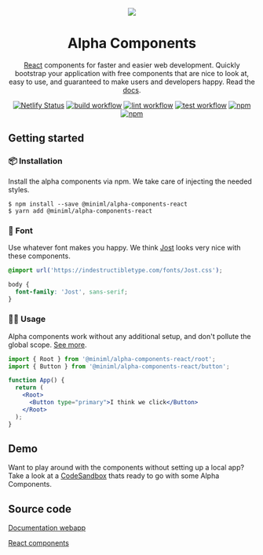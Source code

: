<p align="center">
  <a href="https://alphacomponents.dev">
    <img src="https://alphacomponents.dev/assets/logo-150.svg">
  </a>
</p>

<div align="center">

<h1 align="center">Alpha Components</h1>

[React](https://reactjs.org) components for faster and easier web development. Quickly bootstrap your application with free components that are nice to look at, easy to use, and guaranteed to make users and developers happy. Read the [docs](https://alphacomponents.dev).

[![Netlify Status](https://api.netlify.com/api/v1/badges/cf2bf000-673e-49eb-849b-ae59cad8d309/deploy-status)](https://app.netlify.com/sites/alpha-components/deploys)
[![build workflow](https://github.com/areknow/alpha-components/actions/workflows/build.yml/badge.svg)](https://github.com/areknow/alpha-components/actions/workflows/build.yml)
[![lint workflow](https://github.com/areknow/alpha-components/actions/workflows/lint.yml/badge.svg)](https://github.com/areknow/alpha-components/actions/workflows/lint.yml)
[![test workflow](https://github.com/areknow/alpha-components/actions/workflows/test.yml/badge.svg)](https://github.com/areknow/alpha-components/actions/workflows/test.yml)
[![npm](https://img.shields.io/npm/dw/@miniml/alpha-components-react)](https://www.npmjs.com/package/@miniml/alpha-components-react)
[![npm](https://img.shields.io/npm/v/@miniml/alpha-components-react)](https://www.npmjs.com/package/@miniml/alpha-components-react)

</div>

## Getting started

### 📦 Installation

Install the alpha components via npm. We take care of injecting the needed styles.

```shell
$ npm install --save @miniml/alpha-components-react
$ yarn add @miniml/alpha-components-react
```

### 📝 Font

Use whatever font makes you happy. We think [Jost](https://indestructibletype.com/Jost.html) looks very nice with these components.

```css
@import url('https://indestructibletype.com/fonts/Jost.css');

body {
  font-family: 'Jost', sans-serif;
}
```

### 👩‍💻 Usage

Alpha components work without any additional setup, and don't pollute the global scope. [See more](https://alphacomponents.dev/button).

```jsx
import { Root } from '@miniml/alpha-components-react/root';
import { Button } from '@miniml/alpha-components-react/button';

function App() {
  return (
    <Root>
      <Button type="primary">I think we click</Button>
    </Root>
  );
}
```

## Demo

Want to play around with the components without setting up a local app? Take a look at a [CodeSandbox](https://codesandbox.io/s/alpha-components-8jy4q) thats ready to go with some Alpha Components.

## Source code

[Documentation webapp](https://github.com/areknow/alpha-components/tree/master/apps/docs/src)

[React components](https://github.com/areknow/alpha-components/tree/master/libs/react)
